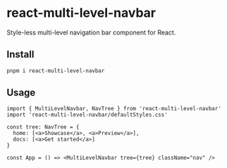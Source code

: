 # react-multi-level-navbar

Style-less multi-level navigation bar component for React.

## Install

```sh
pnpm i react-multi-level-navbar
```

## Usage

```tsx
import { MultiLevelNavbar, NavTree } from 'react-multi-level-navbar'
import 'react-multi-level-navbar/defaultStyles.css'

const tree: NavTree = {
  home: [<a>Showcase</a>, <a>Preview</a>],
  docs: [<a>Get started</a>]
}

const App = () => <MultiLevelNavbar tree={tree} className="nav" />
```
